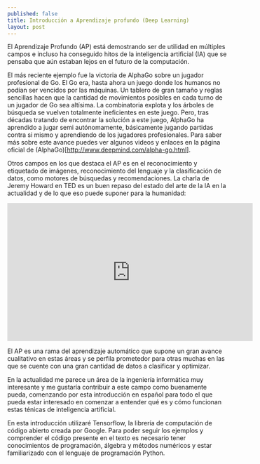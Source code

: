 ```yaml
---
published: false
title: Introducción a Aprendizaje profundo (Deep Learning)
layout: post
---
```

El Aprendizaje Profundo (AP) está demostrando ser de utilidad en múltiples campos e incluso ha conseguido hitos de la inteligencia artificial (IA) que se pensaba que aún estaban lejos en el futuro de la computación. 

El más reciente ejemplo fue la victoria de AlphaGo sobre un jugador profesional de Go. El Go era, hasta ahora un juego donde los humanos no podían ser vencidos por las máquinas. Un tablero de gran tamaño y reglas sencillas hacen que la cantidad de movimientos posibles en cada turno de un jugador de Go sea altísima. La combinatoria explota y los árboles de búsqueda se vuelven totalmente ineficientes en este juego. Pero, tras décadas tratando de encontrar la solución a este juego, AlphaGo ha aprendido a jugar semi autónomamente, básicamente jugando partidas contra si mismo y aprendiendo de los jugadores profesionales. Para saber más sobre este avance puedes ver algunos videos y enlaces en la página oficial de (AlphaGo)[http://www.deepmind.com/alpha-go.html]. 

Otros campos en los que destaca el AP es en el reconocimiento y etiquetado de imágenes, reconocimiento del lenguaje y la clasificación de datos, como motores de búsquedas y recomendaciones. La charla de Jeremy Howard en TED es un buen repaso del estado del arte de la IA en la actualidad y de lo que eso puede suponer para la humanidad:

<iframe src="https://embed-ssl.ted.com/talks/jeremy_howard_the_wonderful_and_terrifying_implications_of_computers_that_can_learn.html" width="560" height="315" frameborder="0" scrolling="no" webkitAllowFullScreen mozallowfullscreen allowFullScreen></iframe>

El AP es una rama del aprendizaje automático que supone un gran avance cualitativo en estas áreas y se perfila prometedor para otras muchas en las que se cuente con una gran cantidad de datos a clasificar y optimizar.

En la actualidad me parece un área de la ingeniería informática muy interesante y me gustaría contribuir a este campo como buenamente pueda, comenzando por esta introducción en español para todo el que pueda estar interesado en comenzar a entender qué es y cómo funcionan estas ténicas de inteligencia artificial.  

En esta introducción utilizaré Tensorflow, la librería de computación de código abierto creada por Google. Para poder seguir los ejemplos y comprender el código presente en el texto es necesario tener conocimientos de programación, álgebra y métodos numéricos y estar familiarizado con el lenguaje de programación Python.
